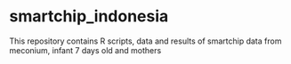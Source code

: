 # smartchip_indonesia
This repository contains R scripts, data and results of smartchip data from meconium, infant 7 days old and mothers
